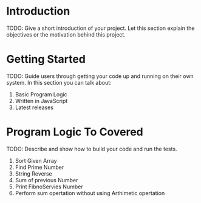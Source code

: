# Introduction 
TODO: Give a short introduction of your project. Let this section explain the objectives or the motivation behind this project. 

# Getting Started
TODO: Guide users through getting your code up and running on their own system. In this section you can talk about:
1.	Basic Program Logic 
2.	Written in JavaScript
3.	Latest releases 


# Program Logic To Covered
TODO: Describe and show how to build your code and run the tests. 
1.	Sort Given Array
2.	Find Prime Number
3.	String Reverse
4.	Sum of previous Number
5.	Print FibnoServies Number 
6.	Perform sum opertation without using Arthimetic opertation
